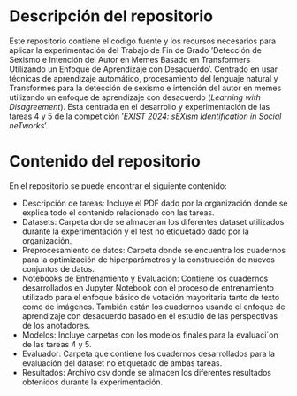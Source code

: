 # Descripción del repositorio

Este repositorio contiene el código fuente y los recursos necesarios para aplicar la experimentación del Trabajo de Fin de Grado ’Detección de Sexismo e Intención del Autor en Memes Basado en Transformers Utilizando un Enfoque de Aprendizaje con Desacuerdo’. Centrado en usar técnicas de aprendizaje automático, procesamiento del lenguaje natural y Transformes para la detección de sexismo e intención del autor en memes utilizando un enfoque de aprendizaje con desacuerdo (*Learning with Disagreement*). Esta centrada en el desarrollo y experimentación de las tareas 4 y 5 de la competición ’*EXIST 2024: sEXism Identification in Social neTworks*’.

# Contenido del repositorio

En el repositorio se puede encontrar el siguiente contenido:
- Descripción de tareas: Incluye el PDF dado por la organización donde se explica todo el contenido relacionado con las tareas.
- Datasets: Carpeta donde se almacenan los diferentes dataset utilizados durante la experimentación y el test no etiquetado dado por la organización.
- Preprocesamiento de datos: Carpeta donde se encuentra los cuadernos para la optimización de hiperparámetros y la construcción de nuevos conjuntos de datos.
- Notebooks de Entrenamiento y Evaluación: Contiene los cuadernos desarrollados en Jupyter Notebook con el proceso de entrenamiento utilizado para el enfoque básico de votación
mayoritaria tanto de texto como de imágenes. También están los cuadernos usando el enfoque de aprendizaje con desacuerdo basado en el estudio de las perspectivas de los anotadores.
- Modelos: Incluye carpetas con los modelos finales para la evaluaci´on de las tareas 4 y 5.
- Evaluador: Carpeta que contiene los cuadernos desarrollados para la evaluación del dataset no etiquetado de ambas tareas.
- Resultados: Archivo csv donde se almacen los diferentes resultados obtenidos durante la experimentación.
